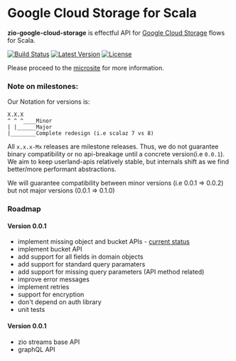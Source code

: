 # Google Cloud Storage for Scala

**zio-google-cloud-storage** is effectful API for [Google Cloud Storage][google-storage] flows for Scala.

[![Build Status](https://travis-ci.com/jkobejs/zio-google-cloud-storage.svg?branch=master)](https://travis-ci.com/jkobejs/zio-google-cloud-storage)
[![Latest Version](https://maven-badges.herokuapp.com/maven-central/io.github.jkobejs/zio-google-cloud-storage_2.12/badge.svg)](https://search.maven.org/#search%7Cga%7C1%7Cg%3A"io.github.jkobejs"%20zio-google-cloud-storage)
[![License](http://img.shields.io/:license-Apache%202-green.svg)](http://www.apache.org/licenses/LICENSE-2.0.txt)

Please proceed to the [microsite][microsite] for more information.

[google-storage]: https://developers.google.com/identity/protocols/OAuth2
[microsite]: https://jkobejs.github.io/zio-google-cloud-storage/

### Note on milestones:
Our Notation for versions is:
```
X.X.X
^ ^ ^____Minor
| |______Major
|________Complete redesign (i.e scalaz 7 vs 8)  
```

All `x.x.x-Mx` releases are milestone releases. Thus, we do not guarantee binary compatibility or no api-breakage until
a concrete version(i.e `0.0.1`). We aim to keep userland-apis relatively stable, but 
internals shift as we find better/more performant abstractions.

We will guarantee compatibility between minor versions (i.e 0.0.1 => 0.0.2) but not major versions (0.0.1 => 0.1.0)

### Roadmap

#### Version 0.0.1

- implement missing object and bucket APIs - [current status](api-implementation-status.md)
- implement bucket API
- add support for all fields in domain objects
- add support for standard query paramaters
- add support for missing query parameters (API method related)
- improve error messages
- implement retries
- support for encryption
- don't depend on auth library
- unit tests

#### Version 0.0.1

- zio streams base API
- graphQL API